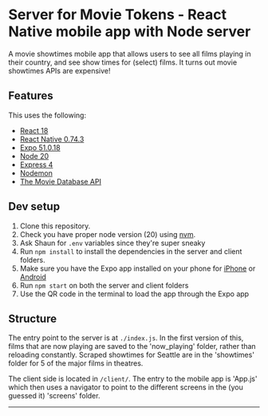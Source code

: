 # Server for Movie Tokens - React Native mobile app with Node server

A movie showtimes mobile app that allows users to see all films playing in their country, and see show times for (select) films. It turns out movie showtimes APIs are expensive!

## Features

This uses the following:

- [React 18](https://reactjs.org)
- [React Native 0.74.3](https://reactnative.dev/)
- [Expo 51.0.18](https://expo.dev/)
- [Node 20](https://nodejs.org/en/)
- [Express 4](https://expressjs.com/)
- [Nodemon](https://nodemon.io/)
- [The Movie Database API](https://www.themoviedb.org)

## Dev setup

1. Clone this repository.
2. Check you have proper node version (20) using [nvm](https://github.com/nvm-sh/nvm).
3. Ask Shaun for `.env` variables since they're super sneaky
4. Run `npm install` to install the dependencies in the server and client folders.
5. Make sure you have the Expo app installed on your phone for [iPhone](https://apps.apple.com/us/app/expo-go/id982107779) or [Android](https://play.google.com/store/apps/details?id=host.exp.exponent&hl=en_CA&pli=1)
6. Run `npm start` on both the server and client folders
7. Use the QR code in the terminal to load the app through the Expo app

## Structure

The entry point to the server is at `./index.js`. In the first version of this, films that are now playing are saved to the 'now_playing' folder, rather than reloading constantly. Scraped showtimes for Seattle are in the 'showtimes' folder for 5 of the major films in theatres.

The client side is located in `/client/`. The entry to the mobile app is 'App.js' which then uses a navigator to point to the different screens in the (you guessed it) 'screens' folder.

---
